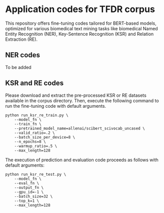 # Application codes for TFDR corpus

This repository offers fine-tuning codes tailored for BERT-based models, optimized for various biomedical text mining tasks like biomedical Named Entity Recognition (NER), Key-Sentence Recognition (KSR) and Relation Extraction (RE).

## NER codes

To be added


## KSR and RE codes

Please download and extract the pre-processed KSR or RE datasets available in the corpus directory. Then, execute the following command to run the fine-tuning code with default arguments.

```
python run_ksr_re_train.py \
    --model_fn \
    --train_fn \
    --pretrained_model_name=allenai/scibert_scivocab_uncased \
    --valid_ratio=.2 \
    --batch_size_per_device=8 \
    --n_epochs=8 \
    --warmup_ratio=.5 \
    --max_length=128
```

The execution of prediction and evaluation code proceeds as follows with default arguments:

```
python run_ksr_re_test.py \
    --model_fn \
    --eval_fn \
    --output_fn \
    --gpu_id=-1 \
    --batch_size=32 \
    --top_k=1 \
    --max_length=128
```
